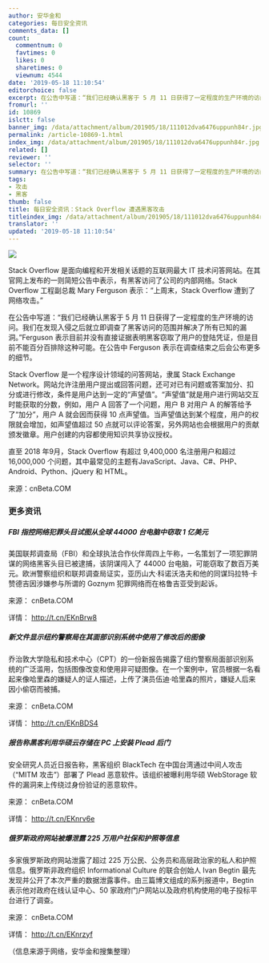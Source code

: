 ```yaml
---
author: 安华金和
categories: 每日安全资讯
comments_data: []
count:
  commentnum: 0
  favtimes: 0
  likes: 0
  sharetimes: 0
  viewnum: 4544
date: '2019-05-18 11:10:54'
editorchoice: false
excerpt: 在公告中写道：“我们已经确认黑客于 5 月 11 日获得了一定程度的生产环境的访问。我们在发现入侵之后就立即调查了黑客访问的范围并解决了所有已知的漏洞。”
fromurl: ''
id: 10869
islctt: false
banner_img: /data/attachment/album/201905/18/111012dva6476uppunh84r.jpg
permalink: /article-10869-1.html
index_img: /data/attachment/album/201905/18/111012dva6476uppunh84r.jpg
related: []
reviewer: ''
selector: ''
summary: 在公告中写道：“我们已经确认黑客于 5 月 11 日获得了一定程度的生产环境的访问。我们在发现入侵之后就立即调查了黑客访问的范围并解决了所有已知的漏洞。”
tags:
- 攻击
- 黑客
thumb: false
title: 每日安全资讯：Stack Overflow 遭遇黑客攻击
titleindex_img: /data/attachment/album/201905/18/111012dva6476uppunh84r.jpg
translator: ''
updated: '2019-05-18 11:10:54'
---
```


![](/data/attachment/album/201905/18/111012dva6476uppunh84r.jpg)


Stack Overflow 是面向编程和开发相关话题的互联网最大 IT 技术问答网站。在其官网上发布的一则简短公告中表示，有黑客访问了公司的内部网络。Stack Overflow 工程副总裁 Mary Ferguson 表示：“上周末，Stack Overflow 遭到了网络攻击。”


在公告中写道：“我们已经确认黑客于 5 月 11 日获得了一定程度的生产环境的访问。我们在发现入侵之后就立即调查了黑客访问的范围并解决了所有已知的漏洞。”Ferguson 表示目前并没有直接证据表明黑客窃取了用户的登陆凭证，但是目前不能百分百排除这种可能。在公告中 Ferguson 表示在调查结束之后会公布更多的细节。


Stack Overflow 是一个程序设计领域的问答网站，隶属 Stack Exchange Network。网站允许注册用户提出或回答问题，还可对已有问题或答案加分、扣分或进行修改，条件是用户达到一定的“声望值”。“声望值”就是用户进行网站交互时能获取的分数，例如，用户 A 回答了一个问题，用户 B 对用户 A 的解答给予了“加分”，用户 A 就会因而获得 10 点声望值。当声望值达到某个程度，用户的权限就会增加，如声望值超过 50 点就可以评论答案，另外网站也会根据用户的贡献颁发徽章。用户创建的内容都使用知识共享协议授权。


直至 2018 年9月，Stack Overflow 有超过 9,400,000 名注册用户和超过 16,000,000 个问题，其中最常见的主题有JavaScript、Java、C#、PHP、Android、Python、jQuery 和 HTML。


来源：cnBeta.COM


### 更多资讯


##### FBI 指控网络犯罪头目试图从全球 44000 台电脑中窃取 1 亿美元


美国联邦调查局（FBI）和全球执法合作伙伴周四上午称，一名策划了一项犯罪阴谋的网络黑客头目已被逮捕，该阴谋闯入了 44000 台电脑，可能窃取了数百万美元。欧洲警察组织和联邦调查局证实，亚历山大·科诺沃洛夫和他的同谋玛拉特·卡赞德吉因涉嫌参与所谓的 Goznym 犯罪网络而在格鲁吉亚受到起诉。


来源： cnBeta.COM


详情： <http://t.cn/EKnBrw8> 


##### 新文件显示纽约警察局在其面部识别系统中使用了修改后的图像


乔治敦大学隐私和技术中心（CPT）的一份新报告揭露了纽约警察局面部识别系统的广泛滥用，包括图像改变和使用非可疑图像。在一个案例中，官员根据一名看起来像哈里森的嫌疑人的证人描述，上传了演员伍迪·哈里森的照片，嫌疑人后来因小偷窃而被捕。


来源： cnBeta.COM


详情： <http://t.cn/EKnBDS4> 


##### 报告称黑客利用华硕云存储在 PC 上安装 Plead 后门


安全研究人员近日报告称，黑客组织 BlackTech 在中国台湾通过中间人攻击（“MITM 攻击”）部署了 Plead 恶意软件。该组织被曝利用华硕 WebStorage 软件的漏洞来上传绕过身份验证的恶意软件。


来源： cnBeta.COM


详情： <http://t.cn/EKnrv6e> 


##### 俄罗斯政府网站被爆泄露 225 万用户社保和护照等信息


多家俄罗斯政府网站泄露了超过 225 万公民、公务员和高层政治家的私人和护照信息。俄罗斯非政府组织 Informational Culture 的联合创始人 Ivan Begtin 最先发现并公开了本次严重的数据泄露事件。由三篇博文组成的系列报道中，Begtin 表示他对政府在线认证中心、50 家政府门户网站以及政府机构使用的电子投标平台进行了调查。


来源： cnBeta.COM


详情： <http://t.cn/EKnrzyf> 


（信息来源于网络，安华金和搜集整理）